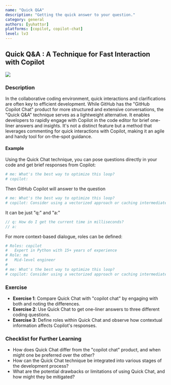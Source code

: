 ```yaml
---
name: "Quick Q&A"
description: "Getting the quick answer to your question."
category: general
authors: [yuhattor] 
platforms: [copilot, copilot-chat]
level: lv3
---
```


## Quick Q&A : A Technique for Fast Interaction with Copilot

[<img src="https://img.shields.io/badge/Lv3-Mature_Best_Practice-brightgreen">](https://github.com/orgs/AI-Native-Development/projects/1/)

### Description

In the collaborative coding environment, quick interactions and clarifications are often key to efficient development. While GitHub has the "GitHub Copilot Chat" product for more structured and extensive conversations, the "Quick Q&A" technique serves as a lightweight alternative. It enables developers to rapidly engage with Copilot in the code editor for brief one-liner answers and insights. It's not a distinct feature but a method that leverages commenting for quick interactions with Copilot, making it an agile and handy tool for on-the-spot guidance.

#### Example

Using the Quick Chat technique, you can pose questions directly in your code and get brief responses from Copilot:

```rb
# me: What's the best way to optimize this loop?
# copilot: 
```

Then GitHub Copilot will answer to the question

```rb
# me: What's the best way to optimize this loop?
# copilot: Consider using a vectorized approach or caching intermediate results. 
```

It can be just "q:" and "a:"

```javascript
// q: How do I get the current time in milliseconds?
// a: 
```

For more context-based dialogue, roles can be defined:

```rb
# Roles: copilot
#   Expert in Python with 15+ years of experience
# Role: me
#   Mid-level engineer
#
# me: What's the best way to optimize this loop?
# copilot: Consider using a vectorized approach or caching intermediate results. 
```

### Exercise

- **Exercise 1**: Compare Quick Chat with "copilot chat" by engaging with both and noting the differences.
- **Exercise 2**: Use Quick Chat to get one-liner answers to three different coding questions.
- **Exercise 3**: Define roles within Quick Chat and observe how contextual information affects Copilot's responses.

### Checklist for Further Learning

- How does Quick Chat differ from the "copilot chat" product, and when might one be preferred over the other?
- How can the Quick Chat technique be integrated into various stages of the development process?
- What are the potential drawbacks or limitations of using Quick Chat, and how might they be mitigated?
